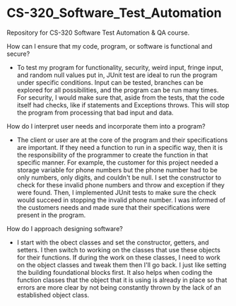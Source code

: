 # CS-320_Software_Test_Automation
Repository for CS-320 Software Test Automation &amp; QA course.

How can I ensure that my code, program, or software is functional and secure?

- To test my program for functionality, security, weird input, fringe input, and random null values put in, JUnit test are ideal to run the program under specific conditions. Input can be tested, branches can be explored for all possibilities, and the program can be run many times. For security, I would make sure that, aside from the tests, that the code itself had checks, like if statements and Exceptions throws. This will stop the program from processing that bad input and data.


How do I interpret user needs and incorporate them into a program?

- The client or user are at the core of the program and their specifications are important. If they need a function to run in a specific way, then it is the responsibility of the programmer to create the function in that specific manner. For example, the customer for this project needed a storage variable for phone numbers but the phone number had to be only numbers, only digits, and couldn't be null. I set the constructor to check for these invalid phone numbers and throw and exception if they were found. Then, I implemented JUnit tests to make sure the check would succeed in stopping the invalid phone number. I was informed of the customers needs and made sure that their specifications were present in the program.


How do I approach designing software?

- I start with the obect classes and set the constructor, getters, and setters. I then switch to working on the classes that use these objects for their functions. If during the work on these classes, I need to work on the object classes and tweak them then I'll go back. I just like setting the building foundational blocks first. It also helps when coding the function classes that the object that it is using is already in place so that errors are more clear by not being constantly thrown by the lack of an established object class.

